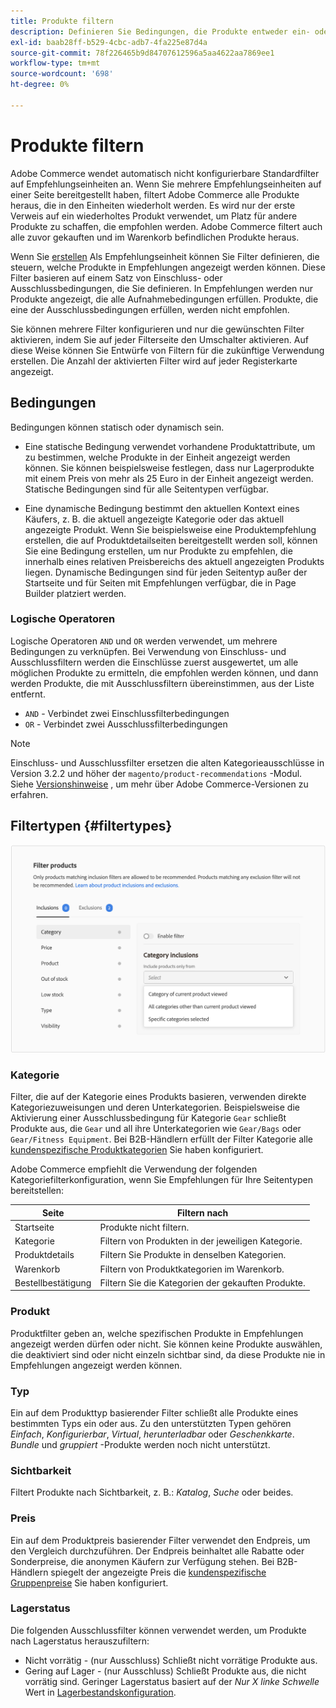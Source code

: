 ```yaml
---
title: Produkte filtern
description: Definieren Sie Bedingungen, die Produkte entweder ein- oder ausschließen, um sie als Empfehlungen zu verwenden.
exl-id: baab28ff-b529-4cbc-adb7-4fa225e87d4a
source-git-commit: 78f226465b9d84707612596a5aa4622aa7869ee1
workflow-type: tm+mt
source-wordcount: '698'
ht-degree: 0%

---
```


# Produkte filtern

Adobe Commerce wendet automatisch nicht konfigurierbare Standardfilter auf Empfehlungseinheiten an. Wenn Sie mehrere Empfehlungseinheiten auf einer Seite bereitgestellt haben, filtert Adobe Commerce alle Produkte heraus, die in den Einheiten wiederholt werden. Es wird nur der erste Verweis auf ein wiederholtes Produkt verwendet, um Platz für andere Produkte zu schaffen, die empfohlen werden. Adobe Commerce filtert auch alle zuvor gekauften und im Warenkorb befindlichen Produkte heraus.

Wenn Sie [erstellen](create.md) Als Empfehlungseinheit können Sie Filter definieren, die steuern, welche Produkte in Empfehlungen angezeigt werden können. Diese Filter basieren auf einem Satz von Einschluss- oder Ausschlussbedingungen, die Sie definieren. In Empfehlungen werden nur Produkte angezeigt, die alle Aufnahmebedingungen erfüllen. Produkte, die eine der Ausschlussbedingungen erfüllen, werden nicht empfohlen.

Sie können mehrere Filter konfigurieren und nur die gewünschten Filter aktivieren, indem Sie auf jeder Filterseite den Umschalter aktivieren. Auf diese Weise können Sie Entwürfe von Filtern für die zukünftige Verwendung erstellen. Die Anzahl der aktivierten Filter wird auf jeder Registerkarte angezeigt.

## Bedingungen

Bedingungen können statisch oder dynamisch sein.

- Eine statische Bedingung verwendet vorhandene Produktattribute, um zu bestimmen, welche Produkte in der Einheit angezeigt werden können. Sie können beispielsweise festlegen, dass nur Lagerprodukte mit einem Preis von mehr als 25 Euro in der Einheit angezeigt werden. Statische Bedingungen sind für alle Seitentypen verfügbar.

- Eine dynamische Bedingung bestimmt den aktuellen Kontext eines Käufers, z. B. die aktuell angezeigte Kategorie oder das aktuell angezeigte Produkt. Wenn Sie beispielsweise eine Produktempfehlung erstellen, die auf Produktdetailseiten bereitgestellt werden soll, können Sie eine Bedingung erstellen, um nur Produkte zu empfehlen, die innerhalb eines relativen Preisbereichs des aktuell angezeigten Produkts liegen. Dynamische Bedingungen sind für jeden Seitentyp außer der Startseite und für Seiten mit Empfehlungen verfügbar, die in Page Builder platziert werden.

### Logische Operatoren

Logische Operatoren `AND` und `OR` werden verwendet, um mehrere Bedingungen zu verknüpfen. Bei Verwendung von Einschluss- und Ausschlussfiltern werden die Einschlüsse zuerst ausgewertet, um alle möglichen Produkte zu ermitteln, die empfohlen werden können, und dann werden Produkte, die mit Ausschlussfiltern übereinstimmen, aus der Liste entfernt.

- `AND` - Verbindet zwei Einschlussfilterbedingungen
- `OR` - Verbindet zwei Ausschlussfilterbedingungen

>[!NOTE]
>
> Einschluss- und Ausschlussfilter ersetzen die alten Kategorieausschlüsse in Version 3.2.2 und höher der `magento/product-recommendations` -Modul. Siehe [Versionshinweise](release-notes.md) , um mehr über Adobe Commerce-Versionen zu erfahren.

## Filtertypen {#filtertypes}

![Filter](assets/rec-conditions.png)

### Kategorie

Filter, die auf der Kategorie eines Produkts basieren, verwenden direkte Kategoriezuweisungen und deren Unterkategorien. Beispielsweise die Aktivierung einer Ausschlussbedingung für Kategorie `Gear` schließt Produkte aus, die `Gear` und all ihre Unterkategorien wie `Gear/Bags` oder `Gear/Fitness Equipment`. Bei B2B-Händlern erfüllt der Filter Kategorie alle [kundenspezifische Produktkategorien](https://experienceleague.adobe.com/docs/commerce-admin/catalog/categories/category-permissions.html) Sie haben konfiguriert.

Adobe Commerce empfiehlt die Verwendung der folgenden Kategoriefilterkonfiguration, wenn Sie Empfehlungen für Ihre Seitentypen bereitstellen:

| Seite | Filtern nach |
|---|---|
| Startseite | Produkte nicht filtern. |
| Kategorie | Filtern von Produkten in der jeweiligen Kategorie. |
| Produktdetails | Filtern Sie Produkte in denselben Kategorien. |
| Warenkorb | Filtern von Produktkategorien im Warenkorb. |
| Bestellbestätigung | Filtern Sie die Kategorien der gekauften Produkte. |

### Produkt

Produktfilter geben an, welche spezifischen Produkte in Empfehlungen angezeigt werden dürfen oder nicht. Sie können keine Produkte auswählen, die deaktiviert sind oder nicht einzeln sichtbar sind, da diese Produkte nie in Empfehlungen angezeigt werden können.

### Typ

Ein auf dem Produkttyp basierender Filter schließt alle Produkte eines bestimmten Typs ein oder aus. Zu den unterstützten Typen gehören _Einfach_, _Konfigurierbar_, _Virtual_, _herunterladbar_ oder _Geschenkkarte_. _Bundle_ und _gruppiert_ -Produkte werden noch nicht unterstützt.

### Sichtbarkeit

Filtert Produkte nach Sichtbarkeit, z. B.: _Katalog_, _Suche_ oder beides.

### Preis

Ein auf dem Produktpreis basierender Filter verwendet den Endpreis, um den Vergleich durchzuführen. Der Endpreis beinhaltet alle Rabatte oder Sonderpreise, die anonymen Käufern zur Verfügung stehen. Bei B2B-Händlern spiegelt der angezeigte Preis die [kundenspezifische Gruppenpreise](https://experienceleague.adobe.com/docs/commerce-admin/catalog/products/pricing/pricing-advanced.html) Sie haben konfiguriert.

### Lagerstatus

Die folgenden Ausschlussfilter können verwendet werden, um Produkte nach Lagerstatus herauszufiltern:

- Nicht vorrätig - (nur Ausschluss) Schließt nicht vorrätige Produkte aus.
- Gering auf Lager - (nur Ausschluss) Schließt Produkte aus, die nicht vorrätig sind. Geringer Lagerstatus basiert auf der _Nur X linke Schwelle_ Wert in [Lagerbestandskonfiguration](https://experienceleague.adobe.com/docs/commerce-admin/config/catalog/inventory.html).
